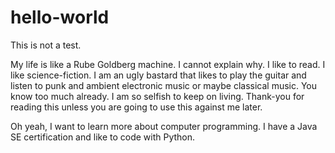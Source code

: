 # hello-world
This is not a test. 

 My life is like a Rube Goldberg machine. I cannot explain why. I like to read. I like science-fiction. I am an ugly bastard that likes to play the guitar and listen to punk and ambient electronic music or maybe classical music. You know too much already. I am so selfish to keep on living. Thank-you for reading this unless you are going to use this against me later.
 
 Oh yeah, I want to learn more about computer programming. I have a Java SE certification and like to code with Python. 
